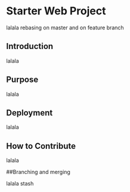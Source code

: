 # Starter Web Project

lalala
rebasing on master
and on feature branch

## Introduction

lalala

## Purpose

lalala

## Deployment

lalala

## How to Contribute

lalala

##Branching and merging

lalala stash